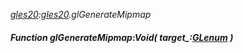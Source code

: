 _[gles20](../../modules/gles20/gles20-module.md):[gles20](../../modules/gles20/gles20-module.md).glGenerateMipmap_
##### Function glGenerateMipmap:Void( target_:[GLenum](../../modules/gles20/gles20-glenum.md) )
